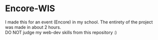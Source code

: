 # Encore-WIS
I made this for an event (Encore) in my school. The entirety of the project was made in about 2 hours.        
DO NOT judge my web-dev skills from this repository :)
